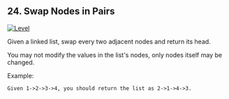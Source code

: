 ## 24. Swap Nodes in Pairs
[![Level](https://img.shields.io/badge/-Medium-important.svg)](https://github.com/Anaxilaus/LeetCode/tree/master/Problem24)


Given a linked list, swap every two adjacent nodes and return its head.

You may not modify the values in the list's nodes, only nodes itself may be changed. 

Example:

```
Given 1->2->3->4, you should return the list as 2->1->4->3.
```
